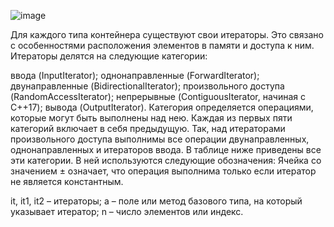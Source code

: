 ![image](https://github.com/user-attachments/assets/242ec206-78fa-4c72-bd0f-cd174512ac7f)

Для каждого типа контейнера существуют свои итераторы. Это связано с особенностями расположения элементов в памяти и доступа к ним. Итераторы делятся на следующие категории:

ввода (InputIterator);
однонаправленные (ForwardIterator);
двунаправленные (BidirectionalIterator);
произвольного доступа (RandomAccessIterator);
непрерывные (ContiguousIterator, начиная с C++17);
вывода (OutputIterator).
Категория определяется операциями, которые могут быть выполнены над нею. Каждая из первых пяти категорий включает в себя предыдущую. Так, над итераторами произвольного доступа выполнимы все операции двунаправленных, однонаправленных и итераторов ввода. В таблице ниже приведены все эти категории. В ней используются следующие обозначения:
Ячейка со значением ± означает, что операция выполнима только если итератор не является константным.

it, it1, it2 – итераторы;
a – поле или метод базового типа, на который указывает итератор;
n – число элементов или индекс.
